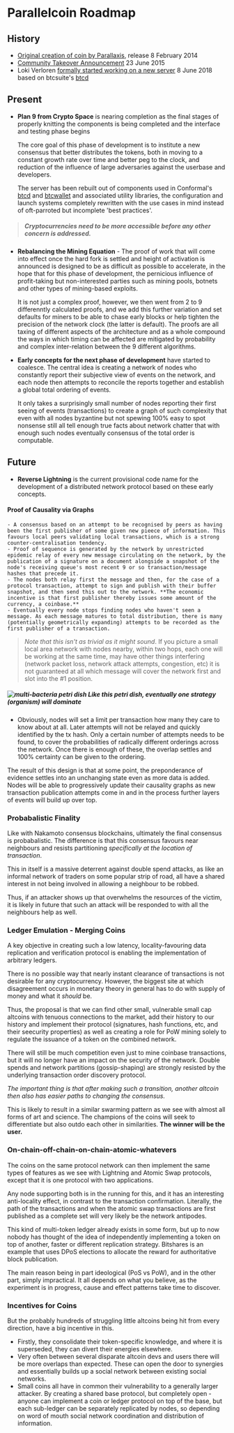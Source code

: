 # Parallelcoin Roadmap
## History

- [Original creation of coin by Parallaxis](https://bitcointalk.org/index.php?topic=721170.msg8145710#msg8145710), release 8 February 2014
- [Community Takeover Announcement](https://bitcointalk.org/index.php?topic=1097017) 23 June 2015
- Loki Verloren [formally started working on a new server](https://bitcointalk.org/index.php?topic=1097017.msg39670320#msg39670320) 8 June 2018 based on btcsuite's [btcd](https://github.com/btcsuite/btcd)

## Present

- **Plan 9 from Crypto Space** is nearing completion as the final stages of properly knitting the components is being completed and the interface and testing phase begins
    
    The core goal of this phase of development is to institute a new consensus that better distributes the tokens, both in moving to a constant growth rate over time and better peg to the clock, and reduction of the influence of large adversaries against the userbase and developers.
    
    The server has been rebuilt out of components used in Conformal's [btcd](https://github.com/btcsuite/btcd) and [btcwallet](https://github.com/btcsuite/btcwallet) and associated utility libraries, the configuration and launch systems completely rewritten with the use cases in mind instead of oft-parroted but incomplete 'best practices'. 
    
> ##### *Cryptocurrencies need to be more accessible before any other concern is addressed.*

- **Rebalancing the Mining Equation** - The proof of work that will come into effect once the hard fork is settled and height of activation is announced is designed to be as difficult as possible to accelerate, in the hope that for this phase of development, the pernicious influence of profit-taking but non-interested parties such as mining pools, botnets and other types of mining-based exploits.
    
    It is not just a complex proof, however, we then went from 2 to 9 differenntly calculated proofs, and we add this further variation and set defaults for miners to be able to chase early blocks or help tighten the precision of the network clock (the latter is default). The proofs are all taxing of different aspects of the architecture and as a whole compound the ways in which timing can be affected are mitigated by probability and complex inter-relation between the 9 different algorithms.
    
- **Early concepts for the next phase of development** have started to coalesce. The central idea is creating a network of nodes who constantly report their subjective view of events on the network, and each node then attempts to reconcile the reports together and establish a global total ordering of events.

    It only takes a surprisingly small number of nodes reporting their first seeing of events (transactions) to create a graph of such complexity that even with all nodes byzantine but not spewing 100% easy to spot nonsense still all tell enough true facts about network chatter that with enough such nodes eventually consensus of the total order is computable.
    
## Future

- **Reverse Lightning** is the current provisional code name for the development of a distributed network protocol based on these early concepts.

#### Proof of Causality via Graphs

    - A consensus based on an attempt to be recognised by peers as having been the first publisher of some given new pieece of information. This favours local peers validating local transactions, which is a strong counter-centralisation tendency.
    - Proof of sequence is generated by the network by unrestricted epidemic relay of every new message circulating on the network, by the publication of a signature on a document alongside a snapshot of the node's receiving queue's most recent 9 or so transaction/message hashes that precede it.
    - The nodes both relay first the message and then, for the case of a protocol transaction, attempt to sign and publish with their buffer snapshot, and then send this out to the network. **The economic incentive is that first publisher thereby issues some amount of the currency, a coinbase.**
    - Eventually every node stops finding nodes who haven't seen a message. As each message matures to total distribution, there is many (potentially geometrically expanding) attempts to be recorded as the first publisher of a transaction. 

> *Note that this isn't as trivial as it might sound*. 
> If you picture a small local area network with nodes nearby, within two hops, each one will be working at the same time, may have other things interfering (network packet loss, network attack attempts, congestion, etc) it is not guaranteed at all which message will cover the network first and slot into the #1 position.

##### ![multi-bacteria petri dish](https://upload.wikimedia.org/wikipedia/commons/c/c9/Pikovskaya%27s_Plate_showing_Phosphate_solubilising_microorganims.jpg) Like this petri dish, eventually one strategy (organism) will dominate

- Obviously, nodes will set a limit per transaction how many they care to know about at all. Later attempts will not be relayed and quickly identified by the tx hash. Only a certain number of attempts needs to be found, to cover the probabilities of radically different orderings across the network. Once there is enough of these, the overlap settles and 100% certainty can be given to the ordering.

The result of this design is that at some point, the preponderance of evidence settles into an unchanging state even as more data is added. Nodes will be able to progressively update their causality graphs as new transaction publication attempts come in and in the process further layers of events will build up over top.

### Probabalistic Finality

Like with Nakamoto consensus blockchains, ultimately the final consensus is probabalistic. The difference is that this consensus favours near neighbours and resists partitioning *specifically at the location of transaction*.

This in itself is a massive deterrent against double spend attacks, as like an informal network of traders on some popular strip of road, all have a shared interest in not being involved in allowing a neighbour to be robbed.

Thus, if an attacker shows up that overwhelms the resources of the victim, it is likely in future that such an attack will be responded to with all the neighbours help as well.

### Ledger Emulation - Merging Coins

A key objective in creating such a low latency, locality-favouring data replication and verification protocol is enabling the implementation of arbitrary ledgers.

There is no possible way that nearly instant clearance of transactions is not desirable for any cryptocurrency. However, the biggest site at which disagreement occurs in monetary theory in general has to do with supply of money and what it *should* be.

Thus, the proposal is that we can find other small, vulnerable small cap altcoins with tenuous connections to the market, add their history to our history and implement their protocol (signatures, hash functions, etc, and their seecurity properties) as well as creating a role for PoW mining solely to regulate the issuance of a token on the combined network.

There will still be much competition even just to mine coinbase transactions, but it will no longer have an impact on the security of the network. Double spends and network partitions (gossip-shaping) are strongly resisted by the underlying transaction order discovery protocol.

*The important thing is that after making such a transition, another altcoin then also has easier paths to changing the consensus.*

This is likely to result in a similar swarming pattern as we see with almost all forms of art and science. The champions of the coins will seek to differentiate but also outdo each other in similarities. **The winner will be the user.**

### On-chain-off-chain-on-chain-atomic-whatevers

The coins on the same protocol network can then implement the same types of features as we see with Lightning and Atomic Swap protocols, except that it is one protocol with two applications.

Any node supporting both is in the running for this, and it has an interesting anti-locality effect, in contrast to the transaction confirmation. Literally, the path of the transactions and when the atomic swap transactions are first published as a complete set will very likely be the network antipodes.

This kind of multi-token ledger already exists in some form, but up to now nobody has thought of the idea of independently implementing a token on top of another, faster or different replication strategy. Bitshares is an example that uses DPoS elections to allocate the reward for authoritative block publication.

The main reason being in part ideological (PoS vs PoW), and in the other part, simply impractical. It all depends on what you believe, as the experiment is in progress, cause and effect patterns take time to discover.

### Incentives for Coins

But the probably hundreds of struggling little altcoins being hit from every direction, have a big incentive in this.

- Firstly, they consolidate their token-specific knowledge, and where it is superseded, they can divert their energies elsewhere.
- Very often between several disparate altcoin devs and users there will be more overlaps than expected. These can open the door to synergies and essentially builds up a social network between existing social networks.
- Small coins all have in common their vulnerability to a generally larger attacker. By creating a shared base protocol, but completely open - anyone can implement a coin or ledger protocol on top of the base, but each sub-ledger can be separately replicated by nodes, so depending on word of mouth social network coordination and distribution of information.